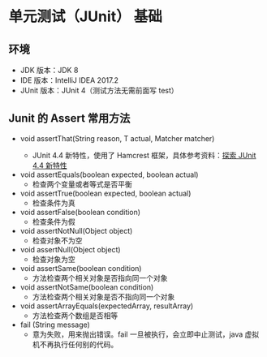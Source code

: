 # 单元测试（JUnit） 基础


## 环境

- JDK 版本：JDK 8
- IDE 版本：IntelliJ IDEA 2017.2
- JUnit 版本：JUnit 4（测试方法无需前面写 test）

## Junit 的 Assert 常用方法

- void assertThat(String reason, T actual, Matcher<T> matcher)
	- JUnit 4.4 新特性，使用了 Hamcrest 框架，具体参考资料：[探索 JUnit 4.4 新特性](https://www.ibm.com/developerworks/cn/java/j-lo-junit44/index.html)
- void assertEquals(boolean expected, boolean actual)
	- 检查两个变量或者等式是否平衡
- void assertTrue(boolean expected, boolean actual)
	- 检查条件为真
- void assertFalse(boolean condition)
	- 检查条件为假
- void assertNotNull(Object object)
	- 检查对象不为空
- void assertNull(Object object)
	- 检查对象为空
- void assertSame(boolean condition)
	- 方法检查两个相关对象是否指向同一个对象
- void assertNotSame(boolean condition)
	- 方法检查两个相关对象是否不指向同一个对象
- void assertArrayEquals(expectedArray, resultArray)
	- 方法检查两个数组是否相等
- fail (String message)
	- 意为失败，用来抛出错误。fail 一旦被执行，会立即中止测试，java 虚拟机不再执行任何别的代码。
